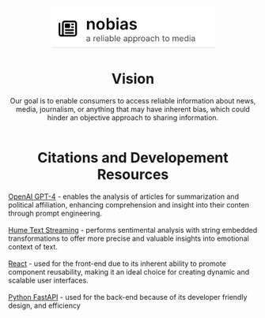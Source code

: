 <p align="center">
    <img src="image2.png" alt="Logo" width="335"/>
</p>


#  <center>Vision</center>

<center>Our goal is to enable consumers to access reliable information about news, media, journalism, or anything that may have inherent bias, which could hinder an objective approach to sharing information.<br>
<br>

</center>


# <center>Citations and Developement Resources </center>

[OpenAI GPT-4](https://openai.com/) - enables the analysis of articles for summarization and political affiliation, enhancing comprehension and insight into their conten through prompt engineering. <br>
<br>
[Hume Text Streaming](https://dev.hume.ai/docs/streaming-api-tutorial) - performs sentimental analysis with string embedded transformations to offer more precise and valuable insights into emotional context of text. <br>
<br>
[React](https://react.dev/) - used for the front-end  due to its inherent ability to promote component reusability, making it an ideal choice for creating dynamic and scalable user interfaces.  <br>
<br> 
[Python FastAPI](https://fastapi.tiangolo.com/lo/) - used for the back-end because of its developer friendly design, and efficiency 